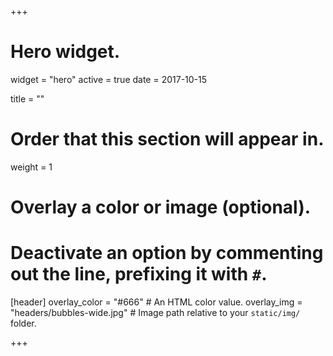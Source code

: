 +++
# Hero widget.
widget = "hero"
active = true
date = 2017-10-15

title = ""

# Order that this section will appear in.
weight = 1

# Overlay a color or image (optional).
#   Deactivate an option by commenting out the line, prefixing it with `#`.
[header]
  overlay_color = "#666"  # An HTML color value.
  overlay_img = "headers/bubbles-wide.jpg"  # Image path relative to your `static/img/` folder.
  
+++

<br><br>
<iframe style="display: inline-block;" size=large" scrolling="0" width="160px" height="30px" frameborder="0"></iframe>
<iframe style="display: inline-block;" size=large" scrolling="0" width="158px" height="30px" frameborder="0"></iframe>
